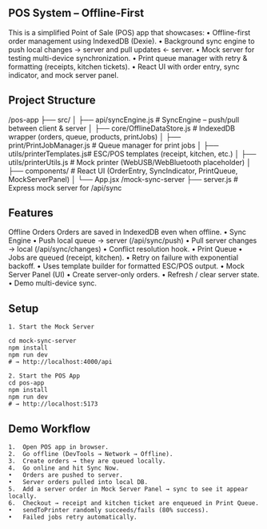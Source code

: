 ## POS System – Offline-First 

This is a simplified Point of Sale (POS) app that showcases:
	•	Offline-first order management using IndexedDB (Dexie).
	•	Background sync engine to push local changes → server and pull updates ← server.
	•	Mock server for testing multi-device synchronization.
	•	Print queue manager with retry & formatting (receipts, kitchen tickets).
	•	React UI with order entry, sync indicator, and mock server panel.

## Project Structure

/pos-app
  ├── src/
  │   ├── api/syncEngine.js        # SyncEngine – push/pull between client & server
  │   ├── core/OfflineDataStore.js # IndexedDB wrapper (orders, queue, products, printJobs)
  │   ├── print/PrintJobManager.js # Queue manager for print jobs
  │   ├── utils/printerTemplates.js# ESC/POS templates (receipt, kitchen, etc.)
  │   ├── utils/printerUtils.js    # Mock printer (WebUSB/WebBluetooth placeholder)
  │   ├── components/              # React UI (OrderEntry, SyncIndicator, PrintQueue, MockServerPanel)
  │   └── App.jsx
/mock-sync-server
  ├── server.js                    # Express mock server for /api/sync


## Features

  Offline Orders
Orders are saved in IndexedDB even when offline.
	•	Sync Engine
	•	Push local queue → server (/api/sync/push)
	•	Pull server changes → local (/api/sync/changes)
	•	Conflict resolution hook.
	•	Print Queue
	•	Jobs are queued (receipt, kitchen).
	•	Retry on failure with exponential backoff.
	•	Uses template builder for formatted ESC/POS output.
	•	Mock Server Panel (UI)
	•	Create server-only orders.
	•	Refresh / clear server state.
	•	Demo multi-device sync.

## Setup

    1. Start the Mock Server

    cd mock-sync-server
    npm install
    npm run dev
    # → http://localhost:4000/api   

    2. Start the POS App
    cd pos-app
    npm install
    npm run dev
    # → http://localhost:5173


## Demo Workflow

	1.	Open POS app in browser.
	2.	Go offline (DevTools → Network → Offline).
	3.	Create orders → they are queued locally.
	4.	Go online and hit Sync Now.
	•	Orders are pushed to server.
	•	Server orders pulled into local DB.
	5.	Add a server order in Mock Server Panel → sync to see it appear locally.
	6.	Checkout → receipt and kitchen ticket are enqueued in Print Queue.
	•	sendToPrinter randomly succeeds/fails (80% success).
	•	Failed jobs retry automatically.
